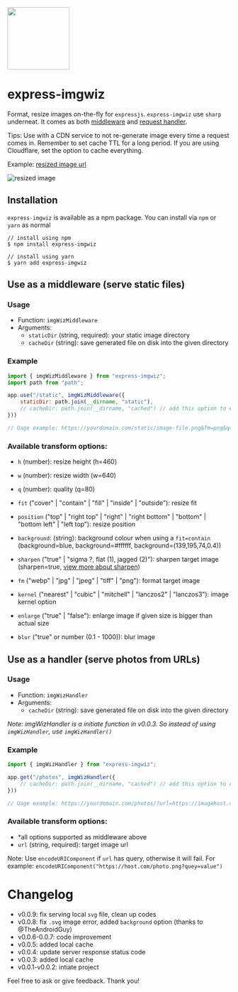 <img src="imgwiz.svg" height="140"/>

# express-imgwiz

Format, resize images on-the-fly for `expressjs`. `express-imgwiz` use `sharp` underneat. It comes as both [middleware](#use-as-a-middleware-serve-static-files) and [request handler](#use-as-a-handler-serve-photos-from-urls).

Tips: Use with a CDN service to not re-generate image every time a request comes in. Remember to set cache TTL for a long period. If you are using Cloudflare, set the option to cache everything.

Example: [resized image url](https://wiz.saltar.co/photos/?url=https://i.imgur.com/MBDUWNw.jpg&sharpen=true&fm=webp&h=50)

![resized image](https://wiz.saltar.co/photos/?url=https://i.imgur.com/MBDUWNw.jpg&sharpen=true&fm=webp&h=50)


## Installation

`express-imgwiz` is available as a npm package. You can install via `npm` or `yarn` as normal

```ssh
// install using npm
$ npm install express-imgwiz

// install using yarn
$ yarn add express-imgwiz
```

## Use as a middleware (serve static files)

### Usage

- Function: `imgWizMiddleware`
- Arguments:
    - `staticDir` (string, required): your static image directory 
    - `cacheDir` (string): save generated file on disk into the given directory

### Example

```js
import { imgWizMiddleware } from "express-imgwiz";
import path from "path";

app.use("/static", imgWizMiddleware({ 
    staticDir: path.join(__dirname, "static"),
    // cacheDir: path.join(__dirname, "cached") // add this option to enable local caching
}))

// Uage example: https://yourdomain.com/static/image-file.png&fm=png&q=80&sharpen=true
```

### Available transform options:

- `h` (number): resize height (h=460)
- `w` (number): resize width (w=640)
- `q` (number): quality (q=80)
- `fit` ("cover" | "contain" | "fill" | "inside" | "outside"): resize fit
- `position` ("top" | "right top" | "right" | "right bottom" | "bottom" | "bottom left" | "left top"): resize position
- `background`: (string): background colour when using a `fit=contain` (background=blue, background=#ffffff, background=(139,195,74,0.4))

- `sharpen` ("true" | "sigma ?, flat (1), jagged (2)"): sharpen target image (sharpen=true, [view more about sharpen](https://sharp.pixelplumbing.com/en/stable/api-operation/#sharpen))
- `fm` ("webp" | "jpg" | "jpeg" | "tiff" | "png"): format target image
- `kernel` ("nearest" | "cubic" | "mitchell" | "lanczos2" | "lanczos3"): image kernel option
- `enlarge` ("true" | "false"): enlarge image if given size is bigger than actual size
- `blur` ("true" or number (0.1 - 1000)): blur image

## Use as a handler (serve photos from URLs)

### Usage

- Function: `imgWizHandler`
- Arguments:
    - `cacheDir` (string): save generated file on disk into the given directory

_Note: imgWizHandler is a initiate function in v0.0.3. So instead of using `imgWizHandler`, use `imgWizHandler()`_

### Example

```js
import { imgWizHandler } from "express-imgwiz";

app.get("/photos", imgWizHandler({
    // cacheDir: path.join(__dirname, "cached") // add this option to enable local caching
}))

// Uage example: https://yourdomain.com/photos/?url=https://imagehost.com/image-file.png&fm=png&q=80&sharpen=true
```

### Available transform options:

- *all options supported as middleware above
- `url` (string, required): target image url

Note: Use `encodeURIComponent` if `url` has query, otherwise it will fail. For example: `encodeURIComponent("https://host.com/photo.png?quey=value")`

# Changelog

- v0.0.9: fix serving local `svg` file, clean up codes
- v0.0.8: fix `.svg` image error, added `background` option (thanks to @TheAndroidGuy)
- v0.0.6-0.0.7: code improvement
- v0.0.5: added local cache
- v0.0.4: update server response status code
- v0.0.3: added local cache
- v0.0.1-v0.0.2: intiate project

Feel free to ask or give feedback. Thank you!
